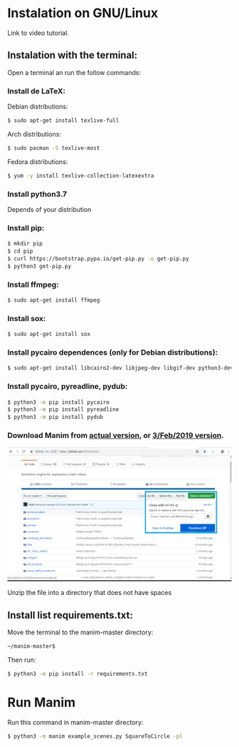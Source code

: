 # Instalation on GNU/Linux

Link to video tutorial.


## Instalation with the terminal:
Open a terminal an run the follow commands:

### Install de LaTeX:
Debian distributions:
```sh
$ sudo apt-get install texlive-full
```
Arch distributions:
```sh
$ sudo pacman -S texlive-most
```
Fedora distributions:
```sh
$ yum -y install texlive-collection-latexextra
```

### Install python3.7
Depends of your distribution

### Install pip:

```sh
$ mkdir pip
$ cd pip
$ curl https://bootstrap.pypa.io/get-pip.py -o get-pip.py
$ python3 get-pip.py
```

### Install ffmpeg:

```sh
$ sudo apt-get install ffmpeg
```

### Install sox:

```sh
$ sudo apt-get install sox
```

### Install pycairo dependences (only for Debian distributions):

```sh
$ sudo apt-get install libcairo2-dev libjpeg-dev libgif-dev python3-dev libffi-dev
```

### Install pycairo, pyreadline, pydub:

```sh
$ python3 -m pip install pycairo
$ python3 -m pip install pyreadline
$ python3 -m pip install pydub
```

### Download Manim from [actual version](https://github.com/3b1b/manim), or [3/Feb/2019 version](https://github.com/3b1b/manim/tree/3b088b12843b7a4459fe71eba96b70edafb7aa78).

<p align="center"><img src ="/English/0_instalation/gnuLinux/gifs/manimDescarga.png" /></p>

Unzip the file into a directory that does not have spaces

## Install list requirements.txt:
Move the terminal to the manim-master directory:

```sh
~/manim-master$
```

Then run:

```sh
$ python3 -m pip install -r requirements.txt
```

# Run Manim

Run this command in manim-master directory:

```sh
$ python3 -m manim example_scenes.py SquareToCircle -pl
```

